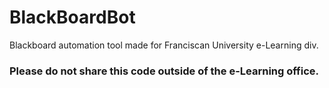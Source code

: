 # BlackBoardBot
Blackboard automation tool made for Franciscan University e-Learning div.

### Please do not share this code outside of the e-Learning office.
